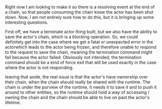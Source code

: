 Right now I am looking to make it so there is a resolving event at the end of a chain, so that people consuming the chain know the actor has been shut down.
Now, I am not entirely sure how to do this, but it is bringing up some interesting questions.

First off, we have a terminate actor thing built, but we also have the ability to save the actor's chain, which is a blocking operation. So, we could definitely get into the case where we get a fatal or unexpected error in the actorwhich leads to the actor being frozen, and therefore unable to respond to the request to save the chain, meaning the termination command might fail because the actor failed. Obviously not intended, the termination command should be a kind of force exit that will be used exactly in the case where the actor is not responding.

leaving that aside, the real issue is that the actor's have ownership over their chain, when the chain should really be shared with the runtime. The chain is under the purview of the runtime, it needs it to save it and to push it around to other entities, so the runtime should hold a way of accessing / owning the chain and the chain should be able to live on past the actor's lifetime.

